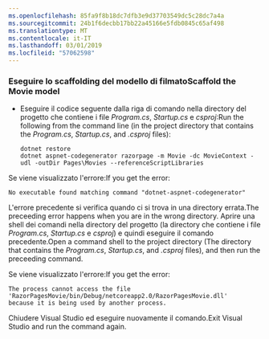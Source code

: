 ```yaml
---
ms.openlocfilehash: 85fa9f8b18dc7dfb3e9d37703549dc5c28dc7a4a
ms.sourcegitcommit: 24b1f6decbb17bb22a45166e5fdb0845c65af498
ms.translationtype: MT
ms.contentlocale: it-IT
ms.lasthandoff: 03/01/2019
ms.locfileid: "57062598"
---
```

<a name="scaffold"></a>
### <a name="scaffold-the-movie-model"></a><span data-ttu-id="3384c-101">Eseguire lo scaffolding del modello di filmato</span><span class="sxs-lookup"><span data-stu-id="3384c-101">Scaffold the Movie model</span></span>

* <span data-ttu-id="3384c-102">Eseguire il codice seguente dalla riga di comando nella directory del progetto che contiene i file *Program.cs*, *Startup.cs* e *csproj*:</span><span class="sxs-lookup"><span data-stu-id="3384c-102">Run the following from the command line (in the project directory that contains the *Program.cs*, *Startup.cs*, and *.csproj* files):</span></span>

  ```console
  dotnet restore
  dotnet aspnet-codegenerator razorpage -m Movie -dc MovieContext -udl -outDir Pages\Movies --referenceScriptLibraries
  ```

<span data-ttu-id="3384c-103">Se viene visualizzato l'errore:</span><span class="sxs-lookup"><span data-stu-id="3384c-103">If you get the error:</span></span>
  ```
No executable found matching command "dotnet-aspnet-codegenerator"
  ```

<span data-ttu-id="3384c-104">L'errore precedente si verifica quando ci si trova in una directory errata.</span><span class="sxs-lookup"><span data-stu-id="3384c-104">The preceeding error happens when you are in the wrong directory.</span></span> <span data-ttu-id="3384c-105">Aprire una shell dei comandi nella directory del progetto (la directory che contiene i file *Program.cs*, *Startup.cs* e *csproj*) e quindi eseguire il comando precedente.</span><span class="sxs-lookup"><span data-stu-id="3384c-105">Open a command shell to the project directory (The directory that contains the *Program.cs*, *Startup.cs*, and *.csproj* files), and then run the preceeding command.</span></span>

<span data-ttu-id="3384c-106">Se viene visualizzato l'errore:</span><span class="sxs-lookup"><span data-stu-id="3384c-106">If you get the error:</span></span>
  ```
  The process cannot access the file 
 'RazorPagesMovie/bin/Debug/netcoreapp2.0/RazorPagesMovie.dll' 
  because it is being used by another process.
  ```

<span data-ttu-id="3384c-107">Chiudere Visual Studio ed eseguire nuovamente il comando.</span><span class="sxs-lookup"><span data-stu-id="3384c-107">Exit Visual Studio and run the command again.</span></span>
